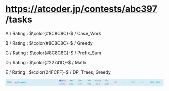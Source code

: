 # https://atcoder.jp/contests/abc397 /tasks

A / Rating : $\color{#8C8C8C}-$ / Case_Work

B / Rating : $\color{#8C8C8C}-$ / Greedy

C / Rating : $\color{#8C8C8C}-$ / Prefix_Sum

D / Rating : $\color{#22741C}-$ / Math

E / Rating : $\color{24FCFF}-$ / DP, Trees, Greedy

![My Image](https://github.com/kss418/Atcoder/blob/main/ABC/Images/Standings/397.png)
